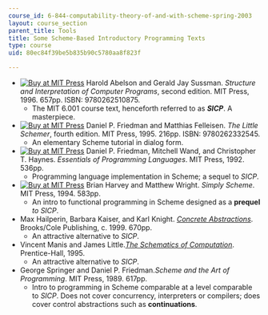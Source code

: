 ```yaml
---
course_id: 6-844-computability-theory-of-and-with-scheme-spring-2003
layout: course_section
parent_title: Tools
title: Some Scheme-Based Introductory Programming Texts
type: course
uid: 80ec84f39be5b835b90c5780aa8f823f

---
```


*   [![Buy at MIT Press](/images/mp_logo.gif)](https://mitpress.mit.edu/9780262510875) Harold Abelson and Gerald Jay Sussman. _Structure and Interpretation of Computer Programs_, second edition. MIT Press, 1996. 657pp. ISBN: 9780262510875.
    *   The MIT 6.001 course text, henceforth referred to as _**SICP**_. A masterpiece.
*   [![Buy at MIT Press](/images/mp_logo.gif)](https://mitpress.mit.edu/9780262332545) Daniel P. Friedman and Matthias Felleisen. _The Little Schemer_, fourth edition. MIT Press, 1995. 216pp. ISBN: 9780262332545.
    *   An elementary Scheme tutorial in dialog form.
*   [![Buy at MIT Press](/images/mp_logo.gif)](https://mitpress.mit.edu/9780262062794) Daniel P. Friedman, Mitchell Wand, and Christopher T. Haynes. _Essentials of Programming Languages_. MIT Press, 1992. 536pp.
    *   Programming language implementation in Scheme; a sequel to _SICP_.
*   [![Buy at MIT Press](/images/mp_logo.gif)](https://mitpress.mit.edu/9780262082815) Brian Harvey and Matthew Wright. _Simply Scheme_. MIT Press, 1994. 583pp.
    *   An intro to functional programming in Scheme designed as a **prequel** _to SICP_.
*   Max Hailperin, Barbara Kaiser, and Karl Knight. [_Concrete Abstractions_](http://www.gac.edu/~max/concabs/). Brooks/Cole Publishing, c. 1999. 670pp.
    *   An attractive alternative to _SICP_.
*   Vincent Manis and James Little.[_The Schematics of Computation_](http://www.cs.ubc.ca/spider/little/schematics.html). Prentice-Hall, 1995.
    *   An attractive alternative to _SICP_.
*   George Springer and Daniel P. Friedman._Scheme and the Art of Programming_. MIT Press, 1989. 617pp.
    *   Intro to programming in Scheme comparable at a level comparable to _SICP_. Does not cover concurrency, interpreters or compilers; does cover control abstractions such as **continuations**.